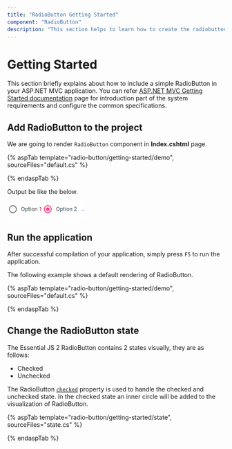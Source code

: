 ```yaml
---
title: "RadioButton Getting Started"
component: "RadioButton"
description: "This section helps to learn how to create the radiobutton in ASP.NET MVC application with its basic features in step-by-step procedure."
---
```


# Getting Started

This section briefly explains about how to include a simple RadioButton in your ASP.NET MVC application. You can refer [ASP.NET MVC Getting Started documentation](../getting-started) page for introduction part of the system requirements and configure the common specifications.

## Add RadioButton to the project

We are going to render `RadioButton` component in **Index.cshtml** page.

{% aspTab template="radio-button/getting-started/demo", sourceFiles="default.cs" %}

{% endaspTab %}

Output be like the below.

![RadioButton Sample](./images/radio-button.PNG)

## Run the application

 After successful compilation of your application, simply press `F5` to run the application.

 The following example shows a default rendering of RadioButton.

{% aspTab template="radio-button/getting-started/demo", sourceFiles="default.cs" %}

{% endaspTab %}

## Change the RadioButton state

The Essential JS 2 RadioButton contains 2 states visually, they are as follows:
* Checked
* Unchecked

The RadioButton [`checked`](https://help.syncfusion.com/cr/aspnetcore-js2/Syncfusion.EJ2.Buttons.RadioButton.html#Syncfusion_EJ2_Buttons_RadioButton_Checked) property is used to handle the checked and unchecked state.
In the checked state an inner circle will be added to the visualization of RadioButton.

{% aspTab template="radio-button/getting-started/state", sourceFiles="state.cs" %}

{% endaspTab %}